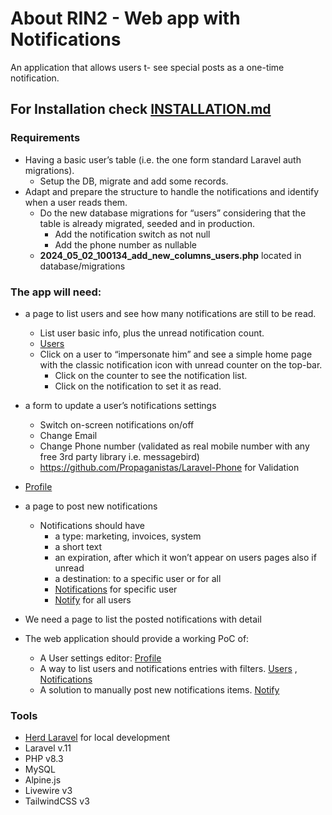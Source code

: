 # About RIN2 - Web app with Notifications

An application that allows users t- see special posts as a one-time notification.

## For Installation check [INSTALLATION.md](INSTALLATION.md)

### Requirements
- Having a basic user’s table (i.e. the one form standard Laravel auth migrations).
  - Setup the DB, migrate and add some records.
- Adapt and prepare the structure to handle the notifications and identify when a user reads them.
  - Do the new database migrations for “users” considering that the table is already migrated, seeded and in production.
    - Add the notification switch as not null
    - Add the phone number as nullable
  - **2024_05_02_100134_add_new_columns_users.php** located in database/migrations


### The app will need:
- a page to list users and see how many notifications are still to be read.
  - List user basic info, plus the unread notification count.
  - [Users](https://rin2.test/users)
  - Click on a user to “impersonate him” and see a simple home page with the classic notification icon with unread counter on the top-bar.
    - Click on the counter to see the notification list.
    - Click on the notification to set it as read.
    

- a form to update a user’s notifications settings
  - Switch on-screen notifications on/off
  - Change Email
  - Change Phone number (validated as real mobile number with any free 3rd party library i.e. messagebird)
  - https://github.com/Propaganistas/Laravel-Phone for Validation
- [Profile](https://rin2.test/profile)


- a page to post new notifications
  - Notifications should have
      - a type: marketing, invoices, system
      - a short text
      - an expiration, after which it won’t appear on users pages also if unread
      - a destination: to a specific user or for all
      - [Notifications](https://rin2.test/notifications) for specific user
      - [Notify](https://rin2.test/notifications/create) for all users
    

- We need a page to list the posted notifications with detail
- The web application should provide a working PoC of:
  - A User settings editor: [Profile](https://rin2.test/profile)
  - A way to list users and notifications entries with filters. [Users](https://rin2.test/users) , [Notifications](https://rin2.test/notifications)
  - A solution to manually post new notifications items. [Notify](https://rin2.test/notifications/create)

### Tools
- [Herd Laravel](https://herd.laravel.com/) for local development
- Laravel v.11
- PHP v8.3
- MySQL
- Alpine.js
- Livewire v3
- TailwindCSS v3
